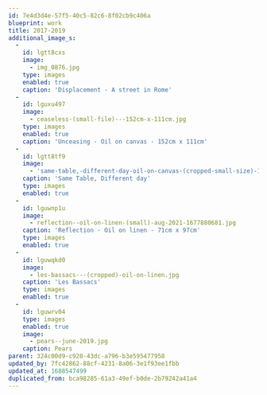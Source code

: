 ```yaml
---
id: 7e4d3d4e-57f5-40c5-82c6-8f02cb9c406a
blueprint: work
title: 2017-2019
additional_image_s:
  -
    id: lgtt8cxs
    image:
      - img_0876.jpg
    type: images
    enabled: true
    caption: 'Displacement - A street in Rome'
  -
    id: lguxu497
    image:
      - ceaseless-(small-file)---152cm-x-111cm.jpg
    type: images
    enabled: true
    caption: 'Unceasing - Oil on canvas - 152cm x 111cm'
  -
    id: lgtt8tf9
    image:
      - 'same-table,-different-day-oil-on-canvas-(cropped-small-size)-1677881326.jpg'
    caption: 'Same Table, Different day'
    type: images
    enabled: true
  -
    id: lguwnp1u
    image:
      - reflection--oil-on-linen-(small)-aug-2021-1677880681.jpg
    caption: 'Reflection - Oil on linen - 71cm x 97cm'
    type: images
    enabled: true
  -
    id: lguwqkd0
    image:
      - les-bassacs---(cropped)-oil-on-linen.jpg
    caption: 'Les Bassacs'
    type: images
    enabled: true
  -
    id: lguwrv04
    type: images
    enabled: true
    image:
      - pears--june-2019.jpg
    caption: Pears
parent: 324c00d9-c920-43dc-a796-b3e595477958
updated_by: 7fc42862-88cf-4231-8a06-3e1f93ee1fbb
updated_at: 1688547499
duplicated_from: bca98285-61a3-49ef-b0de-2b79242a41a4
---
```

